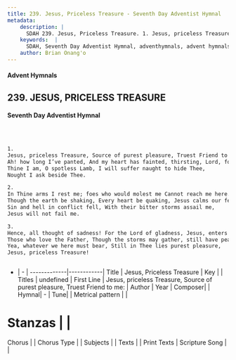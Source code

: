 ```yaml
---
title: 239. Jesus, Priceless Treasure - Seventh Day Adventist Hymnal
metadata:
    description: |
      SDAH 239. Jesus, Priceless Treasure. 1. Jesus, priceless Treasure, Source of purest pleasure, Truest Friend to me: Ah! how long I’ve panted, And my heart has fainted, thirsting, Lord, for Thee. Thine I am, O spotless Lamb, I will suffer naught to hide Thee, Nought I ask beside Thee.
    keywords:  |
      SDAH, Seventh Day Adventist Hymnal, adventhymnals, advent hymnals, Jesus, Priceless Treasure, Jesus, priceless Treasure, Source of purest pleasure, Truest Friend to me; 
    author: Brian Onang'o
---
```


#### Advent Hymnals
## 239. JESUS, PRICELESS TREASURE
#### Seventh Day Adventist Hymnal

```txt



1.
Jesus, priceless Treasure, Source of purest pleasure, Truest Friend to me:
Ah! how long I’ve panted, And my heart has fainted, thirsting, Lord, for Thee.
Thine I am, O spotless Lamb, I will suffer naught to hide Thee,
Nought I ask beside Thee.

2.
In Thine arms I rest me; foes who would molest me Cannot reach me here.
Though the earth be shaking, Every heart be quaking, Jesus calms our fear.
Sin and hell in conflict fell, With their bitter storms assail me,
Jesus will not fail me.

3.
Hence, all thought of sadness! For the Lord of gladness, Jesus, enters in.
Those who love the Father, Though the storms may gather, still have peace within;
Yea, whatever we here must bear, Still in Thee lies purest pleasure,
Jesus, priceless Treasure!



```

- |   -  |
-------------|------------|
Title | Jesus, Priceless Treasure |
Key |  |
Titles | undefined |
First Line | Jesus, priceless Treasure, Source of purest pleasure, Truest Friend to me: |
Author | 
Year | 
Composer|  |
Hymnal|  - |
Tune|  |
Metrical pattern | |
# Stanzas |  |
Chorus |  |
Chorus Type |  |
Subjects |  |
Texts |  |
Print Texts | 
Scripture Song |  |
  

